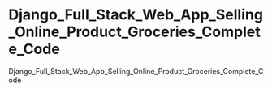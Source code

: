 # Django_Full_Stack_Web_App_Selling_Online_Product_Groceries_Complete_Code
Django_Full_Stack_Web_App_Selling_Online_Product_Groceries_Complete_Code
